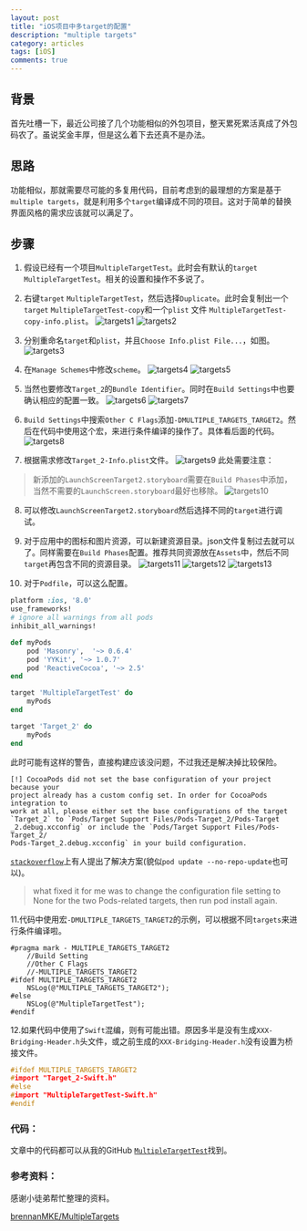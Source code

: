 ```yaml
---
layout: post
title: "iOS项目中多target的配置"
description: "multiple targets"
category: articles
tags: [iOS]
comments: true
---
```


## 背景

首先吐槽一下，最近公司接了几个功能相似的外包项目，整天累死累活真成了外包码农了。虽说奖金丰厚，但是这么着下去还真不是办法。

## 思路

功能相似，那就需要尽可能的多复用代码，目前考虑到的最理想的方案是基于`multiple targets`，就是利用多个`target`编译成不同的项目。这对于简单的替换界面风格的需求应该就可以满足了。

## 步骤

1. 假设已经有一个项目`MultipleTargetTest`。此时会有默认的`target` `MultipleTargetTest`。相关的设置和操作不多说了。

2. 右键`target` `MultipleTargetTest`，然后选择`Duplicate`。此时会复制出一个`target` `MultipleTargetTest-copy`和一个`plist` 文件 `MultipleTargetTest-copy-info.plist`。
![targets1](http://7xr0hq.com1.z0.glb.clouddn.com/targets1.png)
![targets2](http://7xr0hq.com1.z0.glb.clouddn.com/targets2.png)

3. 分别重命名`target`和`plist`，并且`Choose Info.plist File...`，如图。
![targets3](http://7xr0hq.com1.z0.glb.clouddn.com/targets3.png)

4. 在`Manage Schemes`中修改`scheme`。
![targets4](http://7xr0hq.com1.z0.glb.clouddn.com/targets4.png)
![targets5](http://7xr0hq.com1.z0.glb.clouddn.com/targets5.png)

5. 当然也要修改`Target_2`的`Bundle Identifier`。同时在`Build Settings`中也要确认相应的配置一致。
![targets6](http://7xr0hq.com1.z0.glb.clouddn.com/targets6.png)
![targets7](http://7xr0hq.com1.z0.glb.clouddn.com/targets7.png)

6. `Build Settings`中搜索`Other C Flags`添加`-DMULTIPLE_TARGETS_TARGET2`。然后在代码中使用这个宏，来进行条件编译的操作了。具体看后面的代码。
![targets8](http://7xr0hq.com1.z0.glb.clouddn.com/targets8.png)

7. 根据需求修改`Target_2-Info.plist`文件。
![targets9](http://7xr0hq.com1.z0.glb.clouddn.com/targets9.png)
此处需要注意：
> 新添加的`LaunchScreenTarget2.storyboard`需要在`Build Phases`中添加，当然不需要的`LaunchScreen.storyboard`最好也移除。
![targets10](http://7xr0hq.com1.z0.glb.clouddn.com/targets10.png)

8. 可以修改`LaunchScreenTarget2.storyboard`然后选择不同的`target`进行调试。

9. 对于应用中的图标和图片资源，可以新建资源目录。json文件复制过去就可以了。同样需要在`Build Phases`配置。推荐共同资源放在`Assets`中，然后不同`target`再包含不同的资源目录。
![targets11](http://7xr0hq.com1.z0.glb.clouddn.com/targets11.png)
![targets12](http://7xr0hq.com1.z0.glb.clouddn.com/targets12.png)
![targets13](http://7xr0hq.com1.z0.glb.clouddn.com/targets13.png)

10. 对于`Podfile`，可以这么配置。

```ruby
platform :ios, '8.0'
use_frameworks!
# ignore all warnings from all pods
inhibit_all_warnings!

def myPods
    pod 'Masonry',  '~> 0.6.4'
    pod 'YYKit', '~> 1.0.7'
    pod 'ReactiveCocoa', '~> 2.5'
end

target 'MultipleTargetTest' do
    myPods
end

target 'Target_2' do
    myPods
end
```

此时可能有这样的警告，直接构建应该没问题，不过我还是解决掉比较保险。

```
[!] CocoaPods did not set the base configuration of your project because your 
project already has a custom config set. In order for CocoaPods integration to 
work at all, please either set the base configurations of the target 
`Target_2` to `Pods/Target Support Files/Pods-Target_2/Pods-Target
_2.debug.xcconfig` or include the `Pods/Target Support Files/Pods-Target_2/
Pods-Target_2.debug.xcconfig` in your build configuration.
```

[`stackoverflow`](http://stackoverflow.com/questions/26287103/cocoapods-warning-cocoapods-did-not-set-the-base-configuration-of-your-project)上有人提出了解决方案(貌似`pod update --no-repo-update`也可以)。

> what fixed it for me was to change the configuration file setting to None for the two Pods-related targets, then run pod install again.

11.代码中使用宏`-DMULTIPLE_TARGETS_TARGET2`的示例，可以根据不同`targets`来进行条件编译啦。

```objc
#pragma mark - MULTIPLE_TARGETS_TARGET2
    //Build Setting
    //Other C Flags
    //-MULTIPLE_TARGETS_TARGET2
#ifdef MULTIPLE_TARGETS_TARGET2
    NSLog(@"MULTIPLE_TARGETS_TARGET2");
#else
    NSLog(@"MultipleTargetTest");
#endif
```

12.如果代码中使用了`Swift`混编，则有可能出错。原因多半是没有生成`XXX-Bridging-Header.h`头文件，或之前生成的`XXX-Bridging-Header.h`没有设置为桥接文件。

```c
#ifdef MULTIPLE_TARGETS_TARGET2
#import "Target_2-Swift.h"
#else
#import "MultipleTargetTest-Swift.h"
#endif
```


### 代码：
文章中的代码都可以从我的GitHub [`MultipleTargetTest`](https://github.com/lettleprince/MultipleTargetTest)找到。

### 参考资料：

感谢小徒弟帮忙整理的资料。

[brennanMKE/MultipleTargets](https://github.com/brennanMKE/MultipleTargets)

